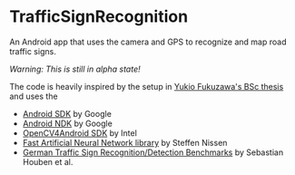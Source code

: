 # TrafficSignRecognition

An Android app that uses the camera and GPS to recognize and map road traffic signs.

_Warning: This is still in alpha state!_

The code is heavily inspired by the setup in [Yukio Fukuzawa's BSc thesis](https://www.io.ac.nz/publications/thesis2013/) and uses the
* [Android SDK](https://developer.android.com/studio/index.html) by Google
* [Android NDK](https://developer.android.com/ndk/downloads/index.html) by Google
* [OpenCV4Android SDK](http://opencv.org/platforms/android.html) by Intel
* [Fast Artificial Neural Network library](https://github.com/libfann/fann) by Steffen Nissen
* [German Traffic Sign Recognition/Detection Benchmarks](http://benchmark.ini.rub.de/) by Sebastian Houben et al.
